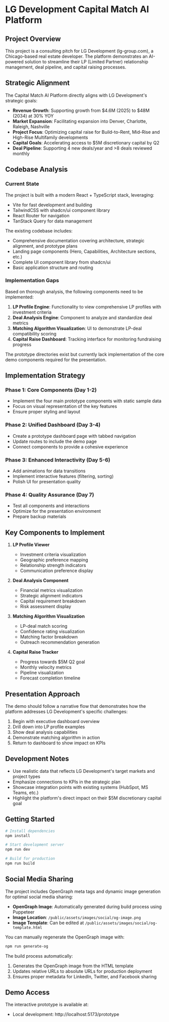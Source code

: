 # LG Development Capital Match AI Platform

## Project Overview

This project is a consulting pitch for LG Development (lg-group.com), a Chicago-based real estate developer. The platform demonstrates an AI-powered solution to streamline their LP (Limited Partner) relationship management, deal pipeline, and capital raising processes.

## Strategic Alignment

The Capital Match AI Platform directly aligns with LG Development's strategic goals:

- **Revenue Growth**: Supporting growth from $4.6M (2025) to $48M (2034) at 30% YOY
- **Market Expansion**: Facilitating expansion into Denver, Charlotte, Raleigh, Nashville
- **Project Focus**: Optimizing capital raise for Build-to-Rent, Mid-Rise and High-Rise Multifamily developments
- **Capital Goals**: Accelerating access to $5M discretionary capital by Q2
- **Deal Pipeline**: Supporting 4 new deals/year and >8 deals reviewed monthly

## Codebase Analysis

### Current State

The project is built with a modern React + TypeScript stack, leveraging:
- Vite for fast development and building
- TailwindCSS with shadcn/ui component library
- React Router for navigation
- TanStack Query for data management

The existing codebase includes:
- Comprehensive documentation covering architecture, strategic alignment, and prototype plans
- Landing page components (Hero, Capabilities, Architecture sections, etc.)
- Complete UI component library from shadcn/ui
- Basic application structure and routing

### Implementation Gaps

Based on thorough analysis, the following components need to be implemented:

1. **LP Profile Engine**: Functionality to view comprehensive LP profiles with investment criteria
2. **Deal Analysis Engine**: Component to analyze and standardize deal metrics
3. **Matching Algorithm Visualization**: UI to demonstrate LP-deal compatibility scoring
4. **Capital Raise Dashboard**: Tracking interface for monitoring fundraising progress

The prototype directories exist but currently lack implementation of the core demo components required for the presentation.

## Implementation Strategy

### Phase 1: Core Components (Day 1-2)
- Implement the four main prototype components with static sample data
- Focus on visual representation of the key features
- Ensure proper styling and layout

### Phase 2: Unified Dashboard (Day 3-4)
- Create a prototype dashboard page with tabbed navigation
- Update routes to include the demo page
- Connect components to provide a cohesive experience

### Phase 3: Enhanced Interactivity (Day 5-6)
- Add animations for data transitions
- Implement interactive features (filtering, sorting)
- Polish UI for presentation quality

### Phase 4: Quality Assurance (Day 7)
- Test all components and interactions
- Optimize for the presentation environment
- Prepare backup materials

## Key Components to Implement

1. **LP Profile Viewer**
   - Investment criteria visualization
   - Geographic preference mapping
   - Relationship strength indicators
   - Communication preference display

2. **Deal Analysis Component**
   - Financial metrics visualization
   - Strategic alignment indicators
   - Capital requirement breakdown
   - Risk assessment display

3. **Matching Algorithm Visualization**
   - LP-deal match scoring
   - Confidence rating visualization
   - Matching factor breakdown
   - Outreach recommendation generation

4. **Capital Raise Tracker**
   - Progress towards $5M Q2 goal
   - Monthly velocity metrics
   - Pipeline visualization
   - Forecast completion timeline

## Presentation Approach

The demo should follow a narrative flow that demonstrates how the platform addresses LG Development's specific challenges:

1. Begin with executive dashboard overview
2. Drill down into LP profile examples
3. Show deal analysis capabilities
4. Demonstrate matching algorithm in action
5. Return to dashboard to show impact on KPIs

## Development Notes

- Use realistic data that reflects LG Development's target markets and project types
- Emphasize connections to KPIs in the strategic plan
- Showcase integration points with existing systems (HubSpot, MS Teams, etc.)
- Highlight the platform's direct impact on their $5M discretionary capital goal

## Getting Started

```bash
# Install dependencies
npm install

# Start development server
npm run dev

# Build for production
npm run build
```

## Social Media Sharing

The project includes OpenGraph meta tags and dynamic image generation for optimal social media sharing:

- **OpenGraph Image**: Automatically generated during build process using Puppeteer
- **Image Location**: `/public/assets/images/social/og-image.png`
- **Image Template**: Can be edited at `/public/assets/images/social/og-template.html`

You can manually regenerate the OpenGraph image with:
```bash
npm run generate-og
```

The build process automatically:
1. Generates the OpenGraph image from the HTML template
2. Updates relative URLs to absolute URLs for production deployment
3. Ensures proper metadata for LinkedIn, Twitter, and Facebook sharing

## Demo Access

The interactive prototype is available at:
- Local development: http://localhost:5173/prototype
